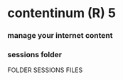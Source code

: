 contentinum (R) 5
=================
### manage your internet content 

### sessions folder
FOLDER SESSIONS FILES